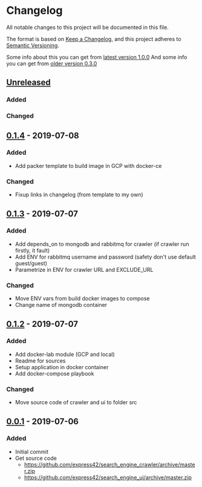 # Changelog
All notable changes to this project will be documented in this file.

The format is based on [Keep a Changelog](https://keepachangelog.com/en/1.0.0/),
and this project adheres to [Semantic Versioning](https://semver.org/spec/v2.0.0.html).

Some info about this you can get from [latest version 1.0.0](https://keepachangelog.com/ru/1.0.0/)
And some info you can get from [older version 0.3.0](https://keepachangelog.com/ru/0.3.0/)

## [Unreleased]
### Added

### Changed

## [0.1.4] - 2019-07-08
### Added
- Add packer template to build image in GCP with docker-ce

### Changed
- Fixup links in changelog (from template to my own)

## [0.1.3] - 2019-07-07
### Added
- Add depends_on to mongodb and rabbitmq for crawler
  (if crawler run firstly, it fault)
- Add ENV for rabbitmq username and password
  (safety don't use default guest/guest)
- Parametrize in ENV for crawler URL and EXCLUDE_URL

### Changed
- Move ENV vars from build docker images to compose
- Change name of mongodb container

## [0.1.2] - 2019-07-07
### Added
- Add docker-lab module (GCP and local)
- Readme for sources
- Setup application in docker container
- Add docker-compose playbook

### Changed
- Move source code of crawler and ui to folder src

## [0.0.1] - 2019-07-06
### Added
- Initial commit
- Get source code
  - <https://github.com/express42/search_engine_crawler/archive/master.zip>
  - <https://github.com/express42/search_engine_ui/archive/master.zip>

[Unreleased]: https://github.com/nwton/otus-devops-final/compare/v0.1.4...HEAD
[0.1.4]: https://github.com/nwton/otus-devops-final/compare/v0.1.3...v0.1.4
[0.1.3]: https://github.com/nwton/otus-devops-final/compare/v0.1.2...v0.1.3
[0.1.2]: https://github.com/nwton/otus-devops-final/compare/v0.0.1...v0.1.2
[0.0.1]: https://github.com/nwton/otus-devops-final/releases/tag/v0.0.1
